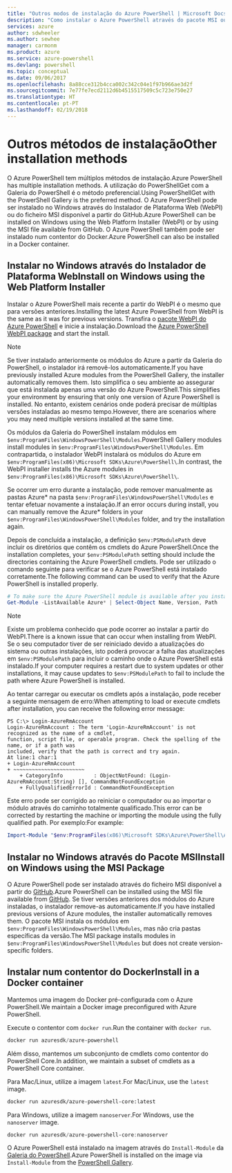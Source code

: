 ```yaml
---
title: "Outros modos de instalação do Azure PowerShell | Microsoft Docs"
description: "Como instalar o Azure PowerShell através do pacote MSI ou do Instalador de Plataforma Web."
services: azure
author: sdwheeler
ms.author: sewhee
manager: carmonm
ms.product: azure
ms.service: azure-powershell
ms.devlang: powershell
ms.topic: conceptual
ms.date: 09/06/2017
ms.openlocfilehash: 8a88cce312b4cca002c342c04e1f97b966ae3d2f
ms.sourcegitcommit: 7e77fe7ecd2112d6b4515517509c5c723e750e27
ms.translationtype: HT
ms.contentlocale: pt-PT
ms.lasthandoff: 02/19/2018
---
```

# <a name="other-installation-methods"></a><span data-ttu-id="7786a-103">Outros métodos de instalação</span><span class="sxs-lookup"><span data-stu-id="7786a-103">Other installation methods</span></span>

<span data-ttu-id="7786a-104">O Azure PowerShell tem múltiplos métodos de instalação.</span><span class="sxs-lookup"><span data-stu-id="7786a-104">Azure PowerShell has multiple installation methods.</span></span> <span data-ttu-id="7786a-105">A utilização do PowerShellGet com a Galeria do PowerShell é o método preferencial.</span><span class="sxs-lookup"><span data-stu-id="7786a-105">Using PowerShellGet with the PowerShell Gallery is the preferred method.</span></span> <span data-ttu-id="7786a-106">O Azure PowerShell pode ser instalado no Windows através do Instalador de Plataforma Web (WebPI) ou do ficheiro MSI disponível a partir do GitHub.</span><span class="sxs-lookup"><span data-stu-id="7786a-106">Azure PowerShell can be installed on Windows using the Web Platform Installer (WebPI) or by using the MSI file available from GitHub.</span></span> <span data-ttu-id="7786a-107">O Azure PowerShell também pode ser instalado num contentor do Docker.</span><span class="sxs-lookup"><span data-stu-id="7786a-107">Azure PowerShell can also be installed in a Docker container.</span></span>

## <a name="install-on-windows-using-the-web-platform-installer"></a><span data-ttu-id="7786a-108">Instalar no Windows através do Instalador de Plataforma Web</span><span class="sxs-lookup"><span data-stu-id="7786a-108">Install on Windows using the Web Platform Installer</span></span>

<span data-ttu-id="7786a-109">Instalar o Azure PowerShell mais recente a partir do WebPI é o mesmo que para versões anteriores.</span><span class="sxs-lookup"><span data-stu-id="7786a-109">Installing the latest Azure PowerShell from WebPI is the same as it was for previous versions.</span></span>
<span data-ttu-id="7786a-110">Transfira o [pacote WebPI do Azure PowerShell](http://aka.ms/webpi-azps) e inicie a instalação.</span><span class="sxs-lookup"><span data-stu-id="7786a-110">Download the [Azure PowerShell WebPI package](http://aka.ms/webpi-azps) and start the install.</span></span>

> [!NOTE]
> <span data-ttu-id="7786a-111">Se tiver instalado anteriormente os módulos do Azure a partir da Galeria do PowerShell, o instalador irá removê-los automaticamente.</span><span class="sxs-lookup"><span data-stu-id="7786a-111">If you have previously installed Azure modules from the PowerShell Gallery, the installer automatically removes them.</span></span> <span data-ttu-id="7786a-112">Isto simplifica o seu ambiente ao assegurar que está instalada apenas uma versão do Azure PowerShell.</span><span class="sxs-lookup"><span data-stu-id="7786a-112">This simplifies your environment by ensuring that only one version of Azure PowerShell is installed.</span></span> <span data-ttu-id="7786a-113">No entanto, existem cenários onde poderá precisar de múltiplas versões instaladas ao mesmo tempo.</span><span class="sxs-lookup"><span data-stu-id="7786a-113">However, there are scenarios where you may need multiple versions installed at the same time.</span></span>
>
> <span data-ttu-id="7786a-114">Os módulos da Galeria do PowerShell instalam módulos em `$env:ProgramFiles\WindowsPowerShell\Modules`.</span><span class="sxs-lookup"><span data-stu-id="7786a-114">PowerShell Gallery modules install modules in `$env:ProgramFiles\WindowsPowerShell\Modules`.</span></span> <span data-ttu-id="7786a-115">Em contrapartida, o instalador WebPI instalará os módulos do Azure em `$env:ProgramFiles(x86)\Microsoft SDKs\Azure\PowerShell\`.</span><span class="sxs-lookup"><span data-stu-id="7786a-115">In contrast, the WebPI installer installs the Azure modules in `$env:ProgramFiles(x86)\Microsoft SDKs\Azure\PowerShell\`.</span></span>
>
> <span data-ttu-id="7786a-116">Se ocorrer um erro durante a instalação, pode remover manualmente as pastas Azure\* na pasta `$env:ProgramFiles\WindowsPowerShell\Modules` e tentar efetuar novamente a instalação.</span><span class="sxs-lookup"><span data-stu-id="7786a-116">If an error occurs during install, you can manually remove the Azure\* folders in your `$env:ProgramFiles\WindowsPowerShell\Modules` folder, and try the installation again.</span></span>

<span data-ttu-id="7786a-117">Depois de concluída a instalação, a definição `$env:PSModulePath` deve incluir os diretórios que contêm os cmdlets do Azure PowerShell.</span><span class="sxs-lookup"><span data-stu-id="7786a-117">Once the installation completes, your `$env:PSModulePath` setting should include the directories containing the Azure PowerShell cmdlets.</span></span> <span data-ttu-id="7786a-118">Pode ser utilizado o comando seguinte para verificar se o Azure PowerShell está instalado corretamente.</span><span class="sxs-lookup"><span data-stu-id="7786a-118">The following command can be used to verify that the Azure PowerShell is installed properly.</span></span>

```powershell
# To make sure the Azure PowerShell module is available after you install
Get-Module -ListAvailable Azure* | Select-Object Name, Version, Path
```

> [!NOTE]
> <span data-ttu-id="7786a-119">Existe um problema conhecido que pode ocorrer ao instalar a partir do WebPI.</span><span class="sxs-lookup"><span data-stu-id="7786a-119">There is a known issue that can occur when installing from WebPI.</span></span> <span data-ttu-id="7786a-120">Se o seu computador tiver de ser reiniciado devido a atualizações do sistema ou outras instalações, isto poderá provocar a falha das atualizações em `$env:PSModulePath` para incluir o caminho onde o Azure PowerShell está instalado.</span><span class="sxs-lookup"><span data-stu-id="7786a-120">If your computer requires a restart due to system updates or other installations, it may cause updates to `$env:PSModulePath` to fail to include the path where Azure PowerShell is installed.</span></span>

<span data-ttu-id="7786a-121">Ao tentar carregar ou executar os cmdlets após a instalação, pode receber a seguinte mensagem de erro:</span><span class="sxs-lookup"><span data-stu-id="7786a-121">When attempting to load or execute cmdlets after installation, you can receive the following error message:</span></span>

```
PS C:\> Login-AzureRmAccount
Login-AzureRmAccount : The term 'Login-AzureRmAccount' is not recognized as the name of a cmdlet,
function, script file, or operable program. Check the spelling of the name, or if a path was
included, verify that the path is correct and try again.
At line:1 char:1
+ Login-AzureRmAccount
+ ~~~~~~~~~~~~~~~~~~~~~~~
    + CategoryInfo          : ObjectNotFound: (Login-AzureRmAccount:String) [], CommandNotFoundException
    + FullyQualifiedErrorId : CommandNotFoundException
```

<span data-ttu-id="7786a-122">Este erro pode ser corrigido ao reiniciar o computador ou ao importar o módulo através do caminho totalmente qualificado.</span><span class="sxs-lookup"><span data-stu-id="7786a-122">This error can be corrected by restarting the machine or importing the module using the fully qualified path.</span></span> <span data-ttu-id="7786a-123">Por exemplo:</span><span class="sxs-lookup"><span data-stu-id="7786a-123">For example:</span></span>

```powershell
Import-Module "$env:ProgramFiles(x86)\Microsoft SDKs\Azure\PowerShell\AzureRM.psd1"
```

## <a name="install-on-windows-using-the-msi-package"></a><span data-ttu-id="7786a-124">Instalar no Windows através do Pacote MSI</span><span class="sxs-lookup"><span data-stu-id="7786a-124">Install on Windows using the MSI Package</span></span>

<span data-ttu-id="7786a-125">O Azure PowerShell pode ser instalado através do ficheiro MSI disponível a partir do [GitHub](https://aka.ms/azps-release).</span><span class="sxs-lookup"><span data-stu-id="7786a-125">Azure PowerShell can be installed using the MSI file available from [GitHub](https://aka.ms/azps-release).</span></span> <span data-ttu-id="7786a-126">Se tiver versões anteriores dos módulos do Azure instaladas, o instalador remove-as automaticamente.</span><span class="sxs-lookup"><span data-stu-id="7786a-126">If you have installed previous versions of Azure modules, the installer automatically removes them.</span></span> <span data-ttu-id="7786a-127">O pacote MSI instala os módulos em `$env:ProgramFiles\WindowsPowerShell\Modules`, mas não cria pastas específicas da versão.</span><span class="sxs-lookup"><span data-stu-id="7786a-127">The MSI package installs modules in `$env:ProgramFiles\WindowsPowerShell\Modules` but does not create version-specific folders.</span></span>

## <a name="install-in-a-docker-container"></a><span data-ttu-id="7786a-128">Instalar num contentor do Docker</span><span class="sxs-lookup"><span data-stu-id="7786a-128">Install in a Docker container</span></span>

<span data-ttu-id="7786a-129">Mantemos uma imagem do Docker pré-configurada com o Azure PowerShell.</span><span class="sxs-lookup"><span data-stu-id="7786a-129">We maintain a Docker image preconfigured with Azure PowerShell.</span></span>

<span data-ttu-id="7786a-130">Execute o contentor com `docker run`.</span><span class="sxs-lookup"><span data-stu-id="7786a-130">Run the container with `docker run`.</span></span>

```powershell
docker run azuresdk/azure-powershell
```

<span data-ttu-id="7786a-131">Além disso, mantemos um subconjunto de cmdlets como contentor do PowerShell Core.</span><span class="sxs-lookup"><span data-stu-id="7786a-131">In addition, we maintain a subset of cmdlets as a PowerShell Core container.</span></span>

<span data-ttu-id="7786a-132">Para Mac/Linux, utilize a imagem `latest`.</span><span class="sxs-lookup"><span data-stu-id="7786a-132">For Mac/Linux, use the `latest` image.</span></span>

```bash
docker run azuresdk/azure-powershell-core:latest
```

<span data-ttu-id="7786a-133">Para Windows, utilize a imagem `nanoserver`.</span><span class="sxs-lookup"><span data-stu-id="7786a-133">For Windows, use the `nanoserver` image.</span></span>

```powershell
docker run azuresdk/azure-powershell-core:nanoserver
```

<span data-ttu-id="7786a-134">O Azure PowerShell está instalado na imagem através do `Install-Module` da [Galeria do PowerShell](https://www.powershellgallery.com/).</span><span class="sxs-lookup"><span data-stu-id="7786a-134">Azure PowerShell is installed on the image via `Install-Module` from the [PowerShell Gallery](https://www.powershellgallery.com/).</span></span>
